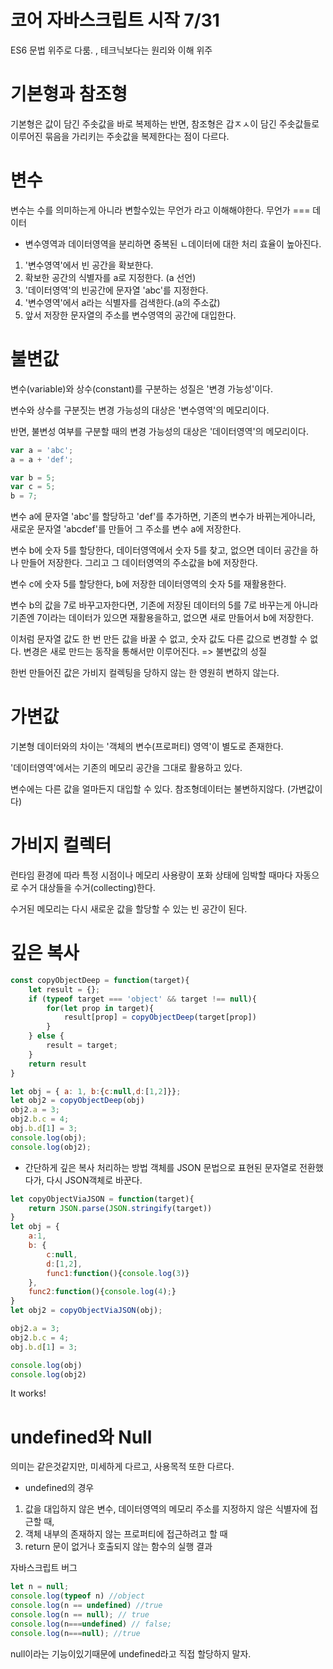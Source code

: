 # 코어 자바스크립트 시작 7/31
ES6 문법 위주로 다룸. , 테크닉보다는 원리와 이해 위주

# 기본형과 참조형
기본형은 값이 담긴 주솟값을 바로 복제하는 반면, 참조형은 갑ㅈㅅ이 담긴 주솟값들로 이루어진 묶음을 가리키는 주솟값을 복제한다는 점이 다르다.

# 변수
변수는 수를 의미하는게 아니라 변할수있는 무언가 라고 이해해야한다. 무언가 === 데이터

* 변수영역과 데이터영역을 분리하면 중복된 ㄴ데이터에 대한 처리 효율이 높아진다.

1. '변수영역'에서 빈 공간을 확보한다.
2. 확보한 공간의 식별자를 a로 지정한다. (a 선언)
3. '데이터영역'의 빈공간에 문자열 'abc'를 지정한다.
4. '변수영역'에서 a라는 식별자를 검색한다.(a의 주소값)
5. 앞서 저장한 문자열의 주소를 변수영역의 공간에 대입한다.

# 불변값
변수(variable)와 상수(constant)를 구분하는 성질은 '변경 가능성'이다.

변수와 상수를 구분짓는 변경 가능성의 대상은 '변수영역'의 메모리이다.

반면, 불변성 여부를 구분할 때의 변경 가능성의 대상은 '데이터영역'의 메모리이다.

```jsx
var a = 'abc';
a = a + 'def';

var b = 5;
var c = 5;
b = 7;
```
변수 a에 문자열 'abc'를 할당하고 'def'를 추가하면, 기존의 변수가 바뀌는게아니라, 새로운 문자열 'abcdef'를 만들어 그 주소를 변수 a에 저장한다.

변수 b에 숫자 5를 할당한다, 데이터영역에서 숫자 5를 찾고, 없으면 데이터 공간을 하나 만들어 저장한다. 그리고 그 데이터영역의 주소값을 b에 저장한다.

변수 c에 숫자 5를 할당한다, b에 저장한 데이터영역의 숫자 5를 재활용한다. 

변수 b의 값을 7로 바꾸고자한다면, 기존에 저장된 데이터의 5를 7로 바꾸는게 아니라 기존엔 7이라는 데이터가 있으면 재활용을하고, 없으면 새로 만들어서 b에 저장한다.

이처럼 문자열 값도 한 번 만든 값을 바꿀 수 없고, 숫자 값도 다른 값으로 변경할 수 없다. 변경은 새로 만드는 동작을 통해서만 이루어진다. => 불변값의 성질

한번 만들어진 값은 가비지 컬렉팅을 당하지 않는 한 영원히 변하지 않는다.

# 가변값

기본형 데이터와의 차이는 '객체의 변수(프로퍼티) 영역'이 별도로 존재한다.

'데이터영역'에서는 기존의 메모리 공간을 그대로 활용하고 있다.

변수에는 다른 값을 얼마든지 대입할 수 있다. 참조형데이터는 불변하지않다. (가변값이다) 

# 가비지 컬렉터
런타임 환경에 따라 특정 시점이나 메모리 사용량이 포화 상태에 임박할 때마다 자동으로 수거 대상들을 수거(collecting)한다.

수거된 메모리는 다시 새로운 값을 할당할 수 있는 빈 공간이 된다.

# 깊은 복사
```jsx
const copyObjectDeep = function(target){
    let result = {};
    if (typeof target === 'object' && target !== null){
        for(let prop in target){
            result[prop] = copyObjectDeep(target[prop])
        }
    } else {
        result = target;
    }
    return result
}

let obj = { a: 1, b:{c:null,d:[1,2]}};
let obj2 = copyObjectDeep(obj)
obj2.a = 3;
obj2.b.c = 4;
obj.b.d[1] = 3;
console.log(obj); 
console.log(obj2);
```
* 간단하게 깊은 복사 처리하는 방법
  객체를 JSON 문법으로 표현된 문자열로 전환했다가, 다시 JSON객체로 바꾼다.

```jsx
let copyObjectViaJSON = function(target){
    return JSON.parse(JSON.stringify(target))
}
let obj = {
    a:1,
    b: {
        c:null,
        d:[1,2],
        func1:function(){console.log(3)}
    },
    func2:function(){console.log(4);}
}
let obj2 = copyObjectViaJSON(obj);

obj2.a = 3;
obj2.b.c = 4;
obj.b.d[1] = 3;

console.log(obj)
console.log(obj2)
```

It works!

# undefined와 Null

의미는 같은것같지만, 미세하게 다르고, 사용목적 또한 다르다.

* undefined의 경우
1. 값을 대입하지 않은 변수, 데이터영역의 메모리 주소를 지정하지 않은 식별자에 접근할 때,
2. 객체 내부의 존재하지 않는 프로퍼티에 접근하려고 할 때
3. return 문이 없거나 호출되지 않는 함수의 실행 결과

자바스크립트 버그
```jsx
let n = null;
console.log(typeof n) //object
console.log(n == undefined) //true
console.log(n == null); // true
console.log(n===undefined) // false;
console.log(n===null); //true
```

null이라는 기능이있기때문에 undefined라고 직접 할당하지 말자.

